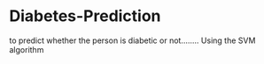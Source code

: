 # Diabetes-Prediction
to predict whether the person is diabetic or not........
Using the SVM algorithm
